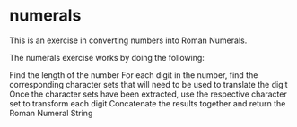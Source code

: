 numerals
========
This is an exercise in converting numbers into Roman Numerals.


The numerals exercise works by doing the following:

Find the length of the number
For each digit in the number, find the corresponding character sets that will need to be used to translate the digit
Once the character sets have been extracted, use the respective character set to transform each digit
Concatenate the results together and return the Roman Numeral String
